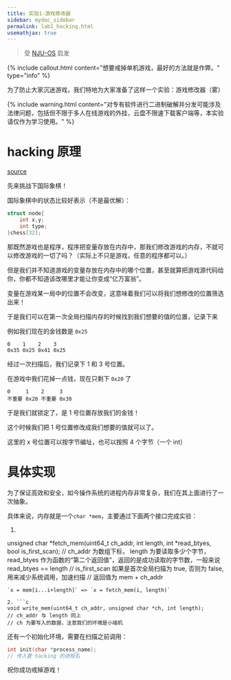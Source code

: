 ```yaml
---
title: 实验1-游戏修改器
sidebar: mydoc_sidebar
permalink: lab1_hacking.html
usemathjax: true
---
```


<link href="/css/chessboard.css" rel="stylesheet">

> 受 [NJU-OS](http://jyywiki.cn/OS/2022/) 启发

{% include callout.html content="想要戒掉单机游戏，最好的方法就是作弊。" type="info" %}

为了防止大家沉迷游戏，我们特地为大家准备了这样一个实验：游戏修改器（雾）

{% include warning.html content="对专有软件进行二进制破解并分发可能涉及法律问题，包括但不限于多人在线游戏的外挂，云盘不限速下载客户端等，本实验请仅作为学习使用。" %}

# hacking 原理

[source](https://github.com/moroshko/chessboard)
<div id="board"></div>

<script src="/js/chess.js"></script>
<script src="/js/chessboard.js"></script>
<script src="/js/app.js"></script>

先来挑战下国际象棋！

国际象棋中的状态比较好表示（不是最优解）：

```c
struct node{
    int x,y;
    int type;
}chess[32];
```

那既然游戏也是程序，程序把变量存放在内存中，那我们修改游戏的内存，不就可以修改游戏的一切了吗？（实际上不只是游戏，任意的程序都可以。）

但是我们并不知道游戏的变量存放在内存中的哪个位置，甚至就算把游戏源代码给你，你都不知道该改哪里才能让你变成“亿万富翁”。

变量在游戏某一局中的位置不会改变，这意味着我们可以将我们想修改的位置筛选出来！

于是我们可以在第一次全局扫描内存的时候找到我们想要的值的位置，记录下来

例如我们现在的金钱数是 `0x25` 

```
0    1    2    3
0x35 0x25 0x41 0x25
```

经过一次扫描后，我们记录下 1 和 3 号位置。

在游戏中我们花掉一点钱，现在只剩下 `0x20` 了

```
0     1    2     3
不重要 0x20 不重要 0x30
```

于是我们就锁定了，是 1 号位置存放我们的金钱！

这个时候我们把 1 号位置修改成我们想要的值就可以了。

这里的 x 号位置可以按字节编址，也可以按照 4 个字节（一个 int）

# 具体实现

为了保证高效和安全，如今操作系统的进程内存非常复杂，我们在其上面进行了一次抽象。

具体来说，内存就是一个`char *mem`，主要通过下面两个接口完成实验：

1. ```c
unsigned char *fetch_mem(uint64_t ch_addr, int length, int *read_btyes, bool is_first_scan);
// ch_addr 为数组下标， length 为要读取多少个字节，read_btyes 作为函数的“第二个返回值”，返回的是成功读取的字节数，一般来说 read_btyes == length
// is_first_scan 如果是首次全局扫描为 true, 否则为 false, 用来减少系统调用，加速扫描
// 返回值为 mem + ch_addr
```
`x = mem[i...i+length]` => `x = fetch_mem(i, length)`

2. ```c
void write_mem(uint64_t ch_addr, unsigned char *ch, int length);
// ch_addr 与 length 同上
// ch 为要写入的数据，注意我们的环境是小端机
```

还有一个初始化环境，需要在扫描之前调用：

```c
int init(char *process_name);
// 传入要 hacking 的进程名
```

祝你成功戒掉游戏！